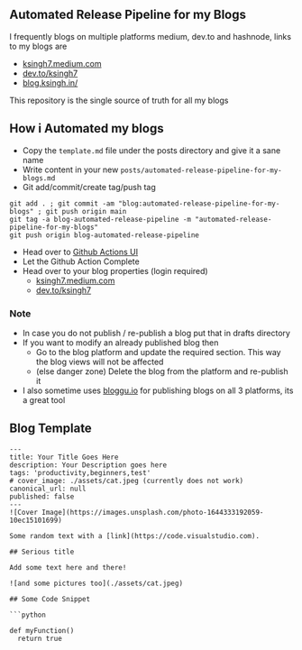 ## Automated Release Pipeline for my Blogs

I frequently blogs on multiple platforms medium, dev.to and hashnode, links to my blogs are
- [ksingh7.medium.com](https://ksingh7.medium.com/)
- [dev.to/ksingh7](https://dev.to/ksingh7)
- [blog.ksingh.in/](https://blog.ksingh.in/)

This repository is the single source of truth for all my blogs

## How i Automated my blogs

- Copy the `template.md` file under the posts directory and give it a sane name
- Write content in your new `posts/automated-release-pipeline-for-my-blogs.md`
- Git add/commit/create tag/push tag
```
git add . ; git commit -am "blog:automated-release-pipeline-for-my-blogs" ; git push origin main
git tag -a blog-automated-release-pipeline -m "automated-release-pipeline-for-my-blogs"
git push origin blog-automated-release-pipeline
```
- Head over to [Github Actions UI](https://github.com/ksingh7/blogs/actions)
- Let the Github Action Complete
- Head over to your blog properties (login required)
  - [ksingh7.medium.com](https://medium.com/me/stories/public)
  - [dev.to/ksingh7](https://dev.to/dashboard)

### Note 
- In case you do not publish / re-publish a blog put that in drafts directory
- If you want to modify an already published blog then
  - Go to the blog platform and update the required section. This way the blog views will not be affected
  - (else danger zone) Delete the blog from the platform and re-publish it
- I also sometime uses [bloggu.io](https://bloggu.io/) for publishing blogs on all 3 platforms, its a great tool
## Blog Template

```
---
title: Your Title Goes Here
description: Your Description goes here
tags: 'productivity,beginners,test'
# cover_image: ./assets/cat.jpeg (currently does not work)
canonical_url: null
published: false
---
![Cover Image](https://images.unsplash.com/photo-1644333192059-10ec15101699)

Some random text with a [link](https://code.visualstudio.com).

## Serious title

Add some text here and there!

![and some pictures too](./assets/cat.jpeg)

## Some Code Snippet

```python

def myFunction()
  return true
  
```
